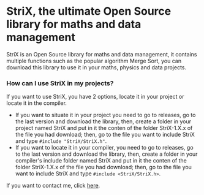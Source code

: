 # StriX, the ultimate Open Source library for maths and data management
StriX is an Open Source library for maths and data management, it contains multiple functions such as the popular algorithm Merge Sort, you can download this library to use it in your maths, physics and data projects.

### How can I use StriX in my projects?
If you want to use StriX, you have 2 options, locate it in your project or locate it in the compiler.
- If you want to situate it in your project you need to go to releases, go to the last version and download the library, then, create a folder in your project named StriX and put in it the conten of the folder StriX-1.X.x of the file you had download; then, go to the file you want to include StriX and type `#include "StriX/StriX.h"`.
- If you want to locate it in your compiler, you need to go to releases, go to the last version and download the library, then, create a folder in your compiler's include folder named StriX and put in it the conten of the folder StriX-1.X.x of the file you had download; then, go to the file you want to include StriX and type `#include <StriX/StriX.h>`.

If you want to contact me, click [here](mailto:hdbprogramming@gmail.com).